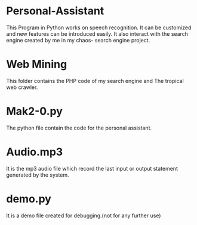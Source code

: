 # Personal-Assistant
This Program in Python works on speech recognition. It can be customized  and new features can be introduced easily. It also interact with the search engine created by me in my chaos- search engine project.

# Web Mining
This folder contains the PHP code of my search engine and The tropical web crawler.

# Mak2-0.py
The python file contain the code for the personal assistant.

# Audio.mp3
It is the mp3 audio file which record the last input or output statement generated by the system.

# demo.py
It is a demo file created for debugging.(not for any further use)
